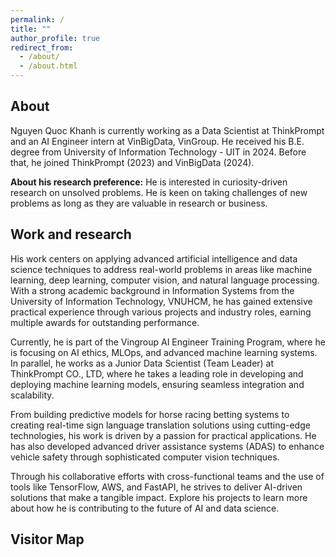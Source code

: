 ```yaml
---
permalink: /
title: ""
author_profile: true
redirect_from: 
  - /about/
  - /about.html
---
```


About
-----------

Nguyen Quoc Khanh is currently working as a Data Scientist at ThinkPrompt and an AI Engineer intern at VinBigData, VinGroup. He received his B.E. degree from University of Information Technology - UIT in 2024. Before that, he joined ThinkPrompt (2023) and VinBigData (2024).

**About his research preference:** He is interested in curiosity-driven research on unsolved problems. He is keen on taking challenges of new problems as long as they are valuable in research or business.
<!-- I am open for a new position! Please contact me via email. -->

Work and research
-----------
His work centers on applying advanced artificial intelligence and data science techniques to address real-world problems in areas like machine learning, deep learning, computer vision, and natural language processing. With a strong academic background in Information Systems from the University of Information Technology, VNUHCM, he has gained extensive practical experience through various projects and industry roles, earning multiple awards for outstanding performance.

Currently, he is part of the Vingroup AI Engineer Training Program, where he is focusing on AI ethics, MLOps, and advanced machine learning systems. In parallel, he works as a Junior Data Scientist (Team Leader) at ThinkPrompt CO., LTD, where he takes a leading role in developing and deploying machine learning models, ensuring seamless integration and scalability.

From building predictive models for horse racing betting systems to creating real-time sign language translation solutions using cutting-edge technologies, his work is driven by a passion for practical applications. He has also developed advanced driver assistance systems (ADAS) to enhance vehicle safety through sophisticated computer vision techniques.

Through his collaborative efforts with cross-functional teams and the use of tools like TensorFlow, AWS, and FastAPI, he strives to deliver AI-driven solutions that make a tangible impact. Explore his projects to learn more about how he is contributing to the future of AI and data science.

Visitor Map
-----------
<div id="clustrmaps-widget">
  <script type="text/javascript" id="clustrmaps" src="//clustrmaps.com/map_v2.js?d=gesMVX0afDpGO4nqwqjTOhpvJ0_spfHjnCtB9Q2B0ns&cl=ffffff&w=a"></script>
</div>

